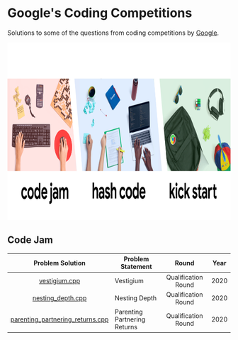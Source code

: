 # Google's Coding Competitions

Solutions to some of the questions from coding competitions by [Google](https://codingcompetitions.withgoogle.com/ "Google's Coding Competitions").

<p align="center"><img src="../assets/google.png" height=400px"></p>

## Code Jam

| Problem Solution						| Problem Statement 					| Round 				| Year	|
|:-------------------------------------:|---------------------------------------|:---------------------:|:-----:|
| [vestigium.cpp]						| Vestigium								| Qualification Round	| 2020	|
| [nesting_depth.cpp]					| Nesting Depth							| Qualification Round	| 2020	|
| [parenting_partnering_returns.cpp]	| Parenting Partnering Returns			| Qualification Round	| 2020	|

[//]: # (Code Jam)

[vestigium.cpp]: Code%20Jam/2020/vestigium.cpp
[nesting_depth.cpp]: Code%20Jam/2020/nesting_depth.cpp
[parenting_partnering_returns.cpp]: Code%20Jam/2020/parenting_partnering_returns.cpp

[//]: # (EOF)